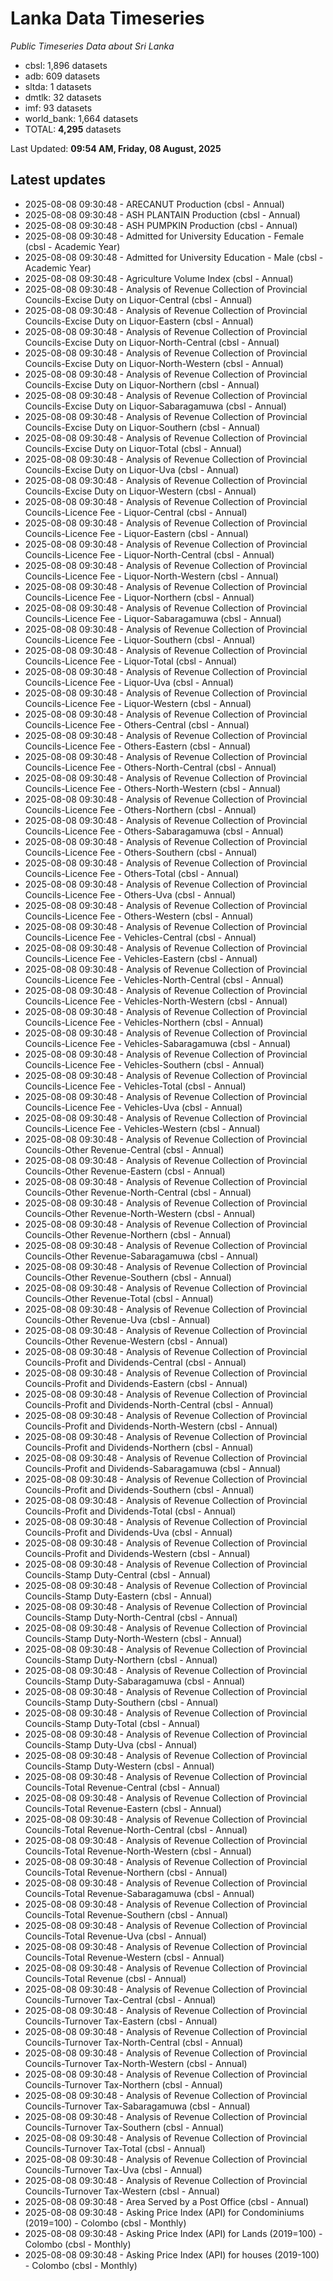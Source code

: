 # Lanka Data Timeseries
*Public Timeseries Data about Sri Lanka*

* cbsl: 1,896 datasets
* adb: 609 datasets
* sltda: 1 datasets
* dmtlk: 32 datasets
* imf: 93 datasets
* world_bank: 1,664 datasets
* TOTAL: **4,295** datasets

Last Updated: **09:54 AM, Friday, 08 August, 2025**

## Latest updates

* 2025-08-08 09:30:48 - ARECANUT Production (cbsl - Annual)
* 2025-08-08 09:30:48 - ASH PLANTAIN Production (cbsl - Annual)
* 2025-08-08 09:30:48 - ASH PUMPKIN Production (cbsl - Annual)
* 2025-08-08 09:30:48 - Admitted for University Education - Female (cbsl - Academic Year)
* 2025-08-08 09:30:48 - Admitted for University Education - Male (cbsl - Academic Year)
* 2025-08-08 09:30:48 - Agriculture Volume Index (cbsl - Annual)
* 2025-08-08 09:30:48 - Analysis of Revenue Collection of Provincial Councils-Excise Duty on Liquor-Central (cbsl - Annual)
* 2025-08-08 09:30:48 - Analysis of Revenue Collection of Provincial Councils-Excise Duty on Liquor-Eastern (cbsl - Annual)
* 2025-08-08 09:30:48 - Analysis of Revenue Collection of Provincial Councils-Excise Duty on Liquor-North-Central (cbsl - Annual)
* 2025-08-08 09:30:48 - Analysis of Revenue Collection of Provincial Councils-Excise Duty on Liquor-North-Western (cbsl - Annual)
* 2025-08-08 09:30:48 - Analysis of Revenue Collection of Provincial Councils-Excise Duty on Liquor-Northern (cbsl - Annual)
* 2025-08-08 09:30:48 - Analysis of Revenue Collection of Provincial Councils-Excise Duty on Liquor-Sabaragamuwa (cbsl - Annual)
* 2025-08-08 09:30:48 - Analysis of Revenue Collection of Provincial Councils-Excise Duty on Liquor-Southern (cbsl - Annual)
* 2025-08-08 09:30:48 - Analysis of Revenue Collection of Provincial Councils-Excise Duty on Liquor-Total (cbsl - Annual)
* 2025-08-08 09:30:48 - Analysis of Revenue Collection of Provincial Councils-Excise Duty on Liquor-Uva (cbsl - Annual)
* 2025-08-08 09:30:48 - Analysis of Revenue Collection of Provincial Councils-Excise Duty on Liquor-Western (cbsl - Annual)
* 2025-08-08 09:30:48 - Analysis of Revenue Collection of Provincial Councils-Licence Fee - Liquor-Central (cbsl - Annual)
* 2025-08-08 09:30:48 - Analysis of Revenue Collection of Provincial Councils-Licence Fee - Liquor-Eastern (cbsl - Annual)
* 2025-08-08 09:30:48 - Analysis of Revenue Collection of Provincial Councils-Licence Fee - Liquor-North-Central (cbsl - Annual)
* 2025-08-08 09:30:48 - Analysis of Revenue Collection of Provincial Councils-Licence Fee - Liquor-North-Western (cbsl - Annual)
* 2025-08-08 09:30:48 - Analysis of Revenue Collection of Provincial Councils-Licence Fee - Liquor-Northern (cbsl - Annual)
* 2025-08-08 09:30:48 - Analysis of Revenue Collection of Provincial Councils-Licence Fee - Liquor-Sabaragamuwa (cbsl - Annual)
* 2025-08-08 09:30:48 - Analysis of Revenue Collection of Provincial Councils-Licence Fee - Liquor-Southern (cbsl - Annual)
* 2025-08-08 09:30:48 - Analysis of Revenue Collection of Provincial Councils-Licence Fee - Liquor-Total (cbsl - Annual)
* 2025-08-08 09:30:48 - Analysis of Revenue Collection of Provincial Councils-Licence Fee - Liquor-Uva (cbsl - Annual)
* 2025-08-08 09:30:48 - Analysis of Revenue Collection of Provincial Councils-Licence Fee - Liquor-Western (cbsl - Annual)
* 2025-08-08 09:30:48 - Analysis of Revenue Collection of Provincial Councils-Licence Fee - Others-Central (cbsl - Annual)
* 2025-08-08 09:30:48 - Analysis of Revenue Collection of Provincial Councils-Licence Fee - Others-Eastern (cbsl - Annual)
* 2025-08-08 09:30:48 - Analysis of Revenue Collection of Provincial Councils-Licence Fee - Others-North-Central (cbsl - Annual)
* 2025-08-08 09:30:48 - Analysis of Revenue Collection of Provincial Councils-Licence Fee - Others-North-Western (cbsl - Annual)
* 2025-08-08 09:30:48 - Analysis of Revenue Collection of Provincial Councils-Licence Fee - Others-Northern (cbsl - Annual)
* 2025-08-08 09:30:48 - Analysis of Revenue Collection of Provincial Councils-Licence Fee - Others-Sabaragamuwa (cbsl - Annual)
* 2025-08-08 09:30:48 - Analysis of Revenue Collection of Provincial Councils-Licence Fee - Others-Southern (cbsl - Annual)
* 2025-08-08 09:30:48 - Analysis of Revenue Collection of Provincial Councils-Licence Fee - Others-Total (cbsl - Annual)
* 2025-08-08 09:30:48 - Analysis of Revenue Collection of Provincial Councils-Licence Fee - Others-Uva (cbsl - Annual)
* 2025-08-08 09:30:48 - Analysis of Revenue Collection of Provincial Councils-Licence Fee - Others-Western (cbsl - Annual)
* 2025-08-08 09:30:48 - Analysis of Revenue Collection of Provincial Councils-Licence Fee - Vehicles-Central (cbsl - Annual)
* 2025-08-08 09:30:48 - Analysis of Revenue Collection of Provincial Councils-Licence Fee - Vehicles-Eastern (cbsl - Annual)
* 2025-08-08 09:30:48 - Analysis of Revenue Collection of Provincial Councils-Licence Fee - Vehicles-North-Central (cbsl - Annual)
* 2025-08-08 09:30:48 - Analysis of Revenue Collection of Provincial Councils-Licence Fee - Vehicles-North-Western (cbsl - Annual)
* 2025-08-08 09:30:48 - Analysis of Revenue Collection of Provincial Councils-Licence Fee - Vehicles-Northern (cbsl - Annual)
* 2025-08-08 09:30:48 - Analysis of Revenue Collection of Provincial Councils-Licence Fee - Vehicles-Sabaragamuwa (cbsl - Annual)
* 2025-08-08 09:30:48 - Analysis of Revenue Collection of Provincial Councils-Licence Fee - Vehicles-Southern (cbsl - Annual)
* 2025-08-08 09:30:48 - Analysis of Revenue Collection of Provincial Councils-Licence Fee - Vehicles-Total (cbsl - Annual)
* 2025-08-08 09:30:48 - Analysis of Revenue Collection of Provincial Councils-Licence Fee - Vehicles-Uva (cbsl - Annual)
* 2025-08-08 09:30:48 - Analysis of Revenue Collection of Provincial Councils-Licence Fee - Vehicles-Western (cbsl - Annual)
* 2025-08-08 09:30:48 - Analysis of Revenue Collection of Provincial Councils-Other Revenue-Central (cbsl - Annual)
* 2025-08-08 09:30:48 - Analysis of Revenue Collection of Provincial Councils-Other Revenue-Eastern (cbsl - Annual)
* 2025-08-08 09:30:48 - Analysis of Revenue Collection of Provincial Councils-Other Revenue-North-Central (cbsl - Annual)
* 2025-08-08 09:30:48 - Analysis of Revenue Collection of Provincial Councils-Other Revenue-North-Western (cbsl - Annual)
* 2025-08-08 09:30:48 - Analysis of Revenue Collection of Provincial Councils-Other Revenue-Northern (cbsl - Annual)
* 2025-08-08 09:30:48 - Analysis of Revenue Collection of Provincial Councils-Other Revenue-Sabaragamuwa (cbsl - Annual)
* 2025-08-08 09:30:48 - Analysis of Revenue Collection of Provincial Councils-Other Revenue-Southern (cbsl - Annual)
* 2025-08-08 09:30:48 - Analysis of Revenue Collection of Provincial Councils-Other Revenue-Total (cbsl - Annual)
* 2025-08-08 09:30:48 - Analysis of Revenue Collection of Provincial Councils-Other Revenue-Uva (cbsl - Annual)
* 2025-08-08 09:30:48 - Analysis of Revenue Collection of Provincial Councils-Other Revenue-Western (cbsl - Annual)
* 2025-08-08 09:30:48 - Analysis of Revenue Collection of Provincial Councils-Profit and Dividends-Central (cbsl - Annual)
* 2025-08-08 09:30:48 - Analysis of Revenue Collection of Provincial Councils-Profit and Dividends-Eastern (cbsl - Annual)
* 2025-08-08 09:30:48 - Analysis of Revenue Collection of Provincial Councils-Profit and Dividends-North-Central (cbsl - Annual)
* 2025-08-08 09:30:48 - Analysis of Revenue Collection of Provincial Councils-Profit and Dividends-North-Western (cbsl - Annual)
* 2025-08-08 09:30:48 - Analysis of Revenue Collection of Provincial Councils-Profit and Dividends-Northern (cbsl - Annual)
* 2025-08-08 09:30:48 - Analysis of Revenue Collection of Provincial Councils-Profit and Dividends-Sabaragamuwa (cbsl - Annual)
* 2025-08-08 09:30:48 - Analysis of Revenue Collection of Provincial Councils-Profit and Dividends-Southern (cbsl - Annual)
* 2025-08-08 09:30:48 - Analysis of Revenue Collection of Provincial Councils-Profit and Dividends-Total (cbsl - Annual)
* 2025-08-08 09:30:48 - Analysis of Revenue Collection of Provincial Councils-Profit and Dividends-Uva (cbsl - Annual)
* 2025-08-08 09:30:48 - Analysis of Revenue Collection of Provincial Councils-Profit and Dividends-Western (cbsl - Annual)
* 2025-08-08 09:30:48 - Analysis of Revenue Collection of Provincial Councils-Stamp Duty-Central (cbsl - Annual)
* 2025-08-08 09:30:48 - Analysis of Revenue Collection of Provincial Councils-Stamp Duty-Eastern (cbsl - Annual)
* 2025-08-08 09:30:48 - Analysis of Revenue Collection of Provincial Councils-Stamp Duty-North-Central (cbsl - Annual)
* 2025-08-08 09:30:48 - Analysis of Revenue Collection of Provincial Councils-Stamp Duty-North-Western (cbsl - Annual)
* 2025-08-08 09:30:48 - Analysis of Revenue Collection of Provincial Councils-Stamp Duty-Northern (cbsl - Annual)
* 2025-08-08 09:30:48 - Analysis of Revenue Collection of Provincial Councils-Stamp Duty-Sabaragamuwa (cbsl - Annual)
* 2025-08-08 09:30:48 - Analysis of Revenue Collection of Provincial Councils-Stamp Duty-Southern (cbsl - Annual)
* 2025-08-08 09:30:48 - Analysis of Revenue Collection of Provincial Councils-Stamp Duty-Total (cbsl - Annual)
* 2025-08-08 09:30:48 - Analysis of Revenue Collection of Provincial Councils-Stamp Duty-Uva (cbsl - Annual)
* 2025-08-08 09:30:48 - Analysis of Revenue Collection of Provincial Councils-Stamp Duty-Western (cbsl - Annual)
* 2025-08-08 09:30:48 - Analysis of Revenue Collection of Provincial Councils-Total Revenue-Central (cbsl - Annual)
* 2025-08-08 09:30:48 - Analysis of Revenue Collection of Provincial Councils-Total Revenue-Eastern (cbsl - Annual)
* 2025-08-08 09:30:48 - Analysis of Revenue Collection of Provincial Councils-Total Revenue-North-Central (cbsl - Annual)
* 2025-08-08 09:30:48 - Analysis of Revenue Collection of Provincial Councils-Total Revenue-North-Western (cbsl - Annual)
* 2025-08-08 09:30:48 - Analysis of Revenue Collection of Provincial Councils-Total Revenue-Northern (cbsl - Annual)
* 2025-08-08 09:30:48 - Analysis of Revenue Collection of Provincial Councils-Total Revenue-Sabaragamuwa (cbsl - Annual)
* 2025-08-08 09:30:48 - Analysis of Revenue Collection of Provincial Councils-Total Revenue-Southern (cbsl - Annual)
* 2025-08-08 09:30:48 - Analysis of Revenue Collection of Provincial Councils-Total Revenue-Uva (cbsl - Annual)
* 2025-08-08 09:30:48 - Analysis of Revenue Collection of Provincial Councils-Total Revenue-Western (cbsl - Annual)
* 2025-08-08 09:30:48 - Analysis of Revenue Collection of Provincial Councils-Total Revenue (cbsl - Annual)
* 2025-08-08 09:30:48 - Analysis of Revenue Collection of Provincial Councils-Turnover Tax-Central (cbsl - Annual)
* 2025-08-08 09:30:48 - Analysis of Revenue Collection of Provincial Councils-Turnover Tax-Eastern (cbsl - Annual)
* 2025-08-08 09:30:48 - Analysis of Revenue Collection of Provincial Councils-Turnover Tax-North-Central (cbsl - Annual)
* 2025-08-08 09:30:48 - Analysis of Revenue Collection of Provincial Councils-Turnover Tax-North-Western (cbsl - Annual)
* 2025-08-08 09:30:48 - Analysis of Revenue Collection of Provincial Councils-Turnover Tax-Northern (cbsl - Annual)
* 2025-08-08 09:30:48 - Analysis of Revenue Collection of Provincial Councils-Turnover Tax-Sabaragamuwa (cbsl - Annual)
* 2025-08-08 09:30:48 - Analysis of Revenue Collection of Provincial Councils-Turnover Tax-Southern (cbsl - Annual)
* 2025-08-08 09:30:48 - Analysis of Revenue Collection of Provincial Councils-Turnover Tax-Total (cbsl - Annual)
* 2025-08-08 09:30:48 - Analysis of Revenue Collection of Provincial Councils-Turnover Tax-Uva (cbsl - Annual)
* 2025-08-08 09:30:48 - Analysis of Revenue Collection of Provincial Councils-Turnover Tax-Western (cbsl - Annual)
* 2025-08-08 09:30:48 - Area Served by a Post Office (cbsl - Annual)
* 2025-08-08 09:30:48 - Asking Price Index (API) for Condominiums (2019=100) - Colombo (cbsl - Monthly)
* 2025-08-08 09:30:48 - Asking Price Index (API) for Lands (2019=100) - Colombo (cbsl - Monthly)
* 2025-08-08 09:30:48 - Asking Price Index (API) for houses (2019-100) - Colombo (cbsl - Monthly)